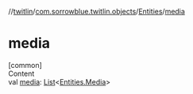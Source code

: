 //[twitlin](../../index.md)/[com.sorrowblue.twitlin.objects](../index.md)/[Entities](index.md)/[media](media.md)



# media  
[common]  
Content  
val [media](media.md): [List](https://kotlinlang.org/api/latest/jvm/stdlib/kotlin.collections/-list/index.html)<[Entities.Media](-media/index.md)>  



